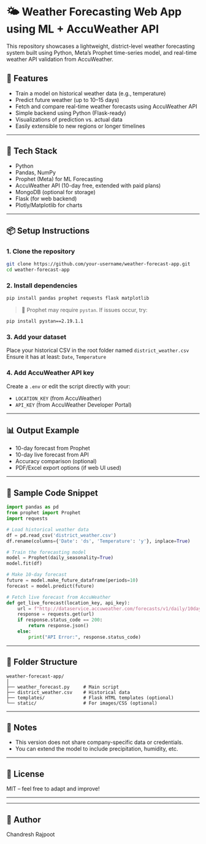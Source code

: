 
# 🌤 Weather Forecasting Web App using ML + AccuWeather API

This repository showcases a lightweight, district-level weather forecasting system built using Python, Meta’s Prophet time-series model, and real-time weather API validation from AccuWeather.

## 🚀 Features

- Train a model on historical weather data (e.g., temperature)
- Predict future weather (up to 10–15 days)
- Fetch and compare real-time weather forecasts using AccuWeather API
- Simple backend using Python (Flask-ready)
- Visualizations of prediction vs. actual data
- Easily extensible to new regions or longer timelines

---

## 🧠 Tech Stack

- Python
- Pandas, NumPy
- Prophet (Meta) for ML Forecasting
- AccuWeather API (10-day free, extended with paid plans)
- MongoDB (optional for storage)
- Flask (for web backend)
- Plotly/Matplotlib for charts

---

## 📦 Setup Instructions

### 1. Clone the repository

```bash
git clone https://github.com/your-username/weather-forecast-app.git
cd weather-forecast-app
```

### 2. Install dependencies

```bash
pip install pandas prophet requests flask matplotlib
```

> 📝 Prophet may require `pystan`. If issues occur, try:
```bash
pip install pystan==2.19.1.1
```

### 3. Add your dataset

Place your historical CSV in the root folder named `district_weather.csv`  
Ensure it has at least: `Date`, `Temperature`

### 4. Add AccuWeather API key

Create a `.env` or edit the script directly with your:
- `LOCATION_KEY` (from AccuWeather)
- `API_KEY` (from AccuWeather Developer Portal)

---

## 📊 Output Example

- 10-day forecast from Prophet
- 10-day live forecast from API
- Accuracy comparison (optional)
- PDF/Excel export options (if web UI used)

---

## 📌 Sample Code Snippet

```python
import pandas as pd
from prophet import Prophet
import requests

# Load historical weather data
df = pd.read_csv('district_weather.csv')
df.rename(columns={'Date': 'ds', 'Temperature': 'y'}, inplace=True)

# Train the forecasting model
model = Prophet(daily_seasonality=True)
model.fit(df)

# Make 10-day forecast
future = model.make_future_dataframe(periods=10)
forecast = model.predict(future)

# Fetch live forecast from AccuWeather
def get_live_forecast(location_key, api_key):
    url = f"http://dataservice.accuweather.com/forecasts/v1/daily/10day/{location_key}?apikey={api_key}&metric=true"
    response = requests.get(url)
    if response.status_code == 200:
        return response.json()
    else:
        print("API Error:", response.status_code)
```

---

## 📁 Folder Structure

```
weather-forecast-app/
│
├── weather_forecast.py     # Main script
├── district_weather.csv    # Historical data
├── templates/              # Flask HTML templates (optional)
└── static/                 # For images/CSS (optional)
```

---

## 🔐 Notes

- This version does not share company-specific data or credentials.
- You can extend the model to include precipitation, humidity, etc.

---

## 📎 License

MIT – feel free to adapt and improve!

---

---

## 📌 Author

Chandresh Rajpoot
